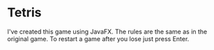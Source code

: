 # Tetris
I've created this game using JavaFX.
The rules are the same as in the original game.
To restart a game after you lose just press Enter. 
